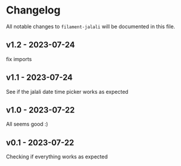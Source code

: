 # Changelog

All notable changes to `filament-jalali` will be documented in this file.

## v1.2 - 2023-07-24

fix imports

## v1.1 - 2023-07-24

See if the jalali date time picker works as expected

## v1.0 - 2023-07-22

All seems good :)

## v0.1 - 2023-07-22

Checking if everything works as expected
